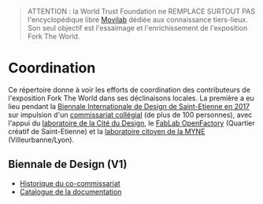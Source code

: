 > ATTENTION : la World Trust Foundation ne REMPLACE SURTOUT PAS l'encyclopédique libre [Movilab](http://movilab.org/index.php?title=Accueil) dédiée aux connaissance tiers-lieux. Son seul objectif est l'essaimage et l'enrichissement de l'exposition Fork The World.

# Coordination

Ce répertoire donne à voir les efforts de coordination des contributeurs de l'exposition Fork The World dans ses déclinaisons locales. La première a eu lieu pendant la [Biennale Internationale de Design de Saint-Etienne en 2017](http://www.biennale-design.com/saint-etienne/2017/fr/home/) sur impulsion d'un [commissariat collégial](https://www.flickr.com/photos/sylviafredriksson/albums/72157678188984663) (de plus de 100 personnes), avec l'appui du [laboratoire de la Cité du Design](http://www.citedudesign.com/fr/la-recherche/), le [FabLab OpenFactory](http://www.openfactory42.org) (Quartier créatif de Saint-Etienne) et la [laboratoire citoyen de la MYNE](http://www.lamyne.org) (Villeurbanne/Lyon).

## Biennale de Design (V1)

* [Historique du co-commissariat](https://github.com/WorldTrustFoundation/Coordination/blob/master/biennale-design-2017/forktheworld_coordination_biennale-2017.md)
* [Catalogue de la documentation](https://github.com/WorldTrustFoundation/Coordination/blob/master/biennale-design-2017/catalogue-exhaustif-des-ressources.md)
